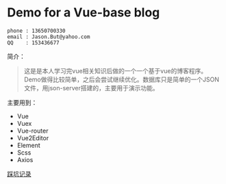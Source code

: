 # Demo for a Vue-base blog


```
phone : 13650700330
email : Jason.But@yahoo.com
QQ    : 153436677
```



简介：
>   这是是本人学习完vue相关知识后做的一个一个基于vue的博客程序。Demo做得比较简单，之后会尝试继续优化。数据库只是简单的一个JSON文件，用json-server搭建的，主要用于演示功能。


主要用到：
* Vue
* Vuex
* Vue-router
* Vue2Editor
* Element
* Scss
* Axios


[踩坑记录](./UPDATE.md)
